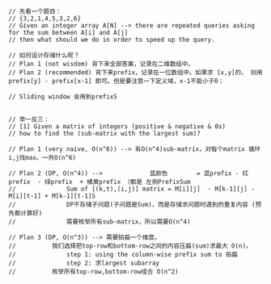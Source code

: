     // 先看一个题目：
    // {3,2,1,4,5,3,2,6}
    // Given an integer array A[N] --> there are repeated queries asking for the sum between A[i] and A[j]
    // then what should we do in order to speed up the query.

    // 如何设计存储什么呢？
    // Plan 1 (not wisdom) 背下来全部答案，记录在二维数组中。
    // Plan 2 (recommended) 背下来prefix，记录在一位数组中。如果求 [x,y]的， 则用 prefix[y] - prefix[x-1] 即可。但是要注意一下定义域，x-1不能小于0；

    // Sliding window 会用到prefixS


    // 举一反三：
    // [1] Given a matrix of integers (positive & negative & 0s)
    // how to find the (sub-matrix with the largest sum)?

    // Plan 1 (very naive, O(n^6)) --> 有O(n^4)sub-matrix，对每个matrix 循环i,j找max。一共O(n^6)

    // Plan 2 (DP, O(n^4)) -->             蓝颜色        = 蓝prefix - 红prefix  - 绿prefix  + 橘黄prefix （都是 左侧PrefixSum
    //              Sum of [(k,t),(i,j)] matrix = M[i][j]  - M[k-1][j] - M[i][t-1] + M[k-1][t-1]S
    //              DP不存储子问题(子问题是Sum)，而是存储求问题时遇到的重复内容 (预先都计算好)
    //              需要枚举所有sub-matrix，所以需要O(n^4)

    // Plan 3 (DP, O(n^3)) --> 需要拍扁一个维度。
    //          我们选择把top-row和bottom-row之间的内容压扁(sum)求最大 O(n)。
    //              step 1: using the column-wise prefix sum to 拍扁
    //              step 2: 求largest subarray
    //          枚举所有top-row,bottom-row组合 O(n^2)